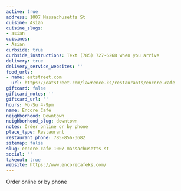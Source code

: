```yaml
---
active: true
address: 1007 Massachusetts St
cuisine: Asian
cuisine_slugs:
- asian
cuisines:
- Asian
curbside: true
curbside_instructions: Text (785) 727-6268 when you arrive
delivery: true
delivery_service_websites: ''
food_urls:
- name: eatstreet.com
  url: https://eatstreet.com/lawrence-ks/restaurants/encore-cafe
giftcard: false
giftcard_notes: ''
giftcard_url: ''
hours: Mo-Su 4-9pm
name: Encore Café
neighborhood: Downtown
neighborhood_slug: downtown
notes: Order online or by phone
place_type: Restaurant
restaurant_phone: 785-856-3682
sitemap: false
slug: encore-cafe-1007-massachusetts-st
social: ''
takeout: true
website: https://www.encorecafeks.com/
---
```


Order online or by phone